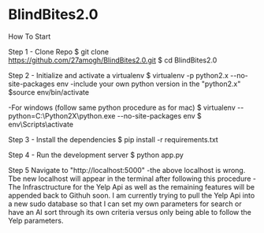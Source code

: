 # BlindBites2.0

How To Start

Step 1 - Clone Repo
$ git clone https://github.com/27amogh/BlindBites2.0.git
$ cd BlindBites2.0

Step 2 - Initialize and activate a virtualenv
$ virtualenv -p python2.x --no-site-packages env
-include your own python version in the "python2.x"
$source env/bin/activate

-For windows (follow same python procedure as for mac)
$ virtualenv --python=C:\Python2X\python.exe --no-site-packages env
$ env\Scripts\activate

Step 3 - Install the dependencies
$ pip install -r requirements.txt

Step 4 - Run the development server
$ python app.py

Step 5
Navigate to "http://localhost:5000"
-the above localhost is wrong. Tbe new localhost will appear in the terminal after following this procedure
-The Infrasctructure for the Yelp Api as well as the remaining features will be appended back to Githuh soon. I am currently trying to pull the Yelp Api into a new sudo database so that I can set my own parameters for search or have an AI sort through its own criteria versus only being able to follow the Yelp parameters.
